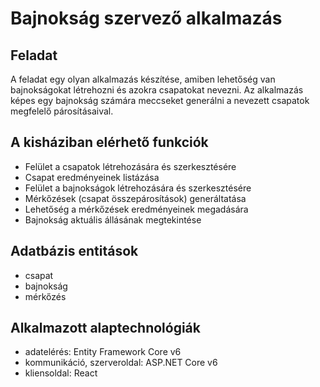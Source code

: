 
# Bajnokság szervező alkalmazás

## Feladat

A feladat egy olyan alkalmazás készítése, amiben lehetőség van bajnokságokat létrehozni és azokra csapatokat nevezni. Az alkalmazás képes egy bajnokság számára meccseket generálni a nevezett csapatok megfelelő párosításaival.

## A kisháziban elérhető funkciók
- Felület a csapatok létrehozására és szerkesztésére
- Csapat eredményeinek listázása
- Felület a bajnokságok létrehozására és szerkesztésére
- Mérkőzések (csapat összepárosítások) generáltatása
- Lehetőség a mérkőzések eredményeinek megadására
- Bajnokság aktuális állásának megtekintése

## Adatbázis entitások 
- csapat
- bajnokság
- mérkőzés

## Alkalmazott alaptechnológiák 
- adatelérés: Entity Framework Core v6
- kommunikáció, szerveroldal: ASP.NET Core v6
- kliensoldal: React
